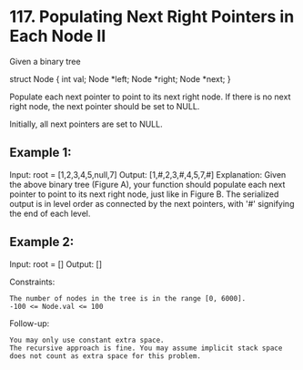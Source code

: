 # 117. Populating Next Right Pointers in Each Node II


Given a binary tree

struct Node {
  int val;
  Node *left;
  Node *right;
  Node *next;
}

Populate each next pointer to point to its next right node. If there is no next right node, the next pointer should be set to NULL.

Initially, all next pointers are set to NULL.

 

## Example 1:

Input: root = [1,2,3,4,5,null,7]
Output: [1,#,2,3,#,4,5,7,#]
Explanation: Given the above binary tree (Figure A), your function should populate each next pointer to point to its next right node, just like in Figure B. The serialized output is in level order as connected by the next pointers, with '#' signifying the end of each level.

## Example 2:

Input: root = []
Output: []

 

Constraints:

    The number of nodes in the tree is in the range [0, 6000].
    -100 <= Node.val <= 100

 

Follow-up:

    You may only use constant extra space.
    The recursive approach is fine. You may assume implicit stack space does not count as extra space for this problem.

